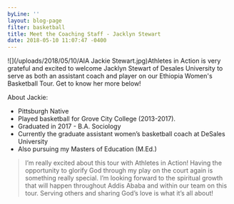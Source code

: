 ```yaml
---
byLine: ''
layout: blog-page
filter: basketball
title: Meet the Coaching Staff - Jacklyn Stewart
date: 2018-05-10 11:07:47 -0400
---
```

![](/uploads/2018/05/10/AIA Jackie Stewart.jpg)Athletes in Action is very grateful and excited to welcome Jacklyn Stewart of Desales University to serve as both an assistant coach and player on our Ethiopia Women's Basketball Tour. Get to know her more below!

About Jackie:

* Pittsburgh Native
* Played basketball for Grove City College (2013-2017).
* Graduated in 2017 - B.A. Sociology
* Currently the graduate assistant women’s basketball coach at DeSales University
* Also pursuing my Masters of Education (M.Ed.)

> I’m really excited about this tour with Athletes in Action! Having the opportunity to glorify God through my play on the court again is something really special. I’m looking forward to the spiritual growth that will happen throughout Addis Ababa and within our team on this tour. Serving others and sharing God’s love is what it’s all about!